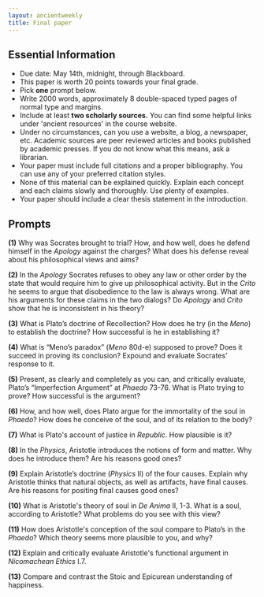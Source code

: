 ```yaml
---
layout: ancientweekly
title: Final paper
---
```


## Essential Information

+ Due date: May 14th, midnight, through Blackboard.
+ This paper is worth 20 points towards your final grade.
+ Pick **one** prompt below.
+ Write 2000 words, approximately 8 double-spaced typed pages of normal type and margins.
+ Include at least **two scholarly sources.** You can find some helpful links under 'ancient resources' in the course website. 
+ Under no circumstances, can you use a website, a blog, a newspaper, etc. Academic sources are peer reviewed articles and books published by academic presses. If you do not know what this means, ask a librarian.
+ Your paper must include full citations and a proper bibliography. You can use any of your preferred citation styles. 
+ None of this material can be explained quickly. Explain each concept and each claims slowly and thoroughly. Use plenty of examples. 
+ Your paper should include a clear thesis statement in the introduction. 

## Prompts

**(1)** Why was Socrates brought to trial? How, and how well, does he defend himself in the *Apology* against the charges? What does his defense reveal about his philosophical views and aims? 

**(2)**  In the *Apology* Socrates refuses to obey any law or other order by the state that would require him to give up philosophical activity. But in the *Crito* he seems to argue that disobedience to the law is always wrong. What are his arguments for these claims in the two dialogs? Do *Apology* and *Crito* show that he is inconsistent in his theory?


**(3)** What is Plato’s doctrine of Recollection? How does he try (in the *Meno*) to establish the doctrine? How successful is he in establishing it?

**(4)** What is “Meno’s paradox” (*Meno* 80d-e) supposed to prove? Does it succeed in proving its conclusion? Expound and evaluate Socrates’ response to it.

**(5)** Present, as clearly and completely as you can, and critically evaluate, Plato’s “Imperfection Argument” at *Phaedo* 73-76. What is Plato trying to prove? How successful is the argument?

**(6)** How, and how well, does Plato argue for the immortality of the soul in *Phaedo*? How does he conceive of the soul, and of its relation to the body?

**(7)** What is Plato's account of justice in *Republic*. How plausible is it? 

**(8)** In the *Physics*, Aristotle introduces the notions of form and matter. Why does he introduce them?  Are his reasons good ones?

**(9)** Explain Aristotle’s doctrine (*Physics* II) of the four causes. Explain why Aristotle thinks that natural objects, as well as artifacts, have final causes. Are his reasons for positing final causes good ones? 

**(10)** What is Aristotle's theory of soul in *De Anima* II, 1-3. What is a soul, according to Aristotle? What problems do you see with this view? 

**(11)** How does Aristotle's conception of the soul compare to Plato’s in the *Phaedo*? Which theory seems more plausible to you, and why?

**(12)** Explain and critically evaluate Aristotle's functional argument in *Nicomachean Ethics* I.7. 

**(13)** Compare and contrast the Stoic and Epicurean understanding of happiness. 